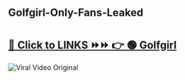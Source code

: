 
 ## Golfgirl-Only-Fans-Leaked

# <h2><a href="https://clipsfans.com/Golfgirl&ref=git">🔗 Click to LINKS ⏩⏩ 👉 🟢 Golfgirl </a></h2>

<a href="https://clipsfans.com/Golfgirl&ref=git" rel="nofollow" data-target="animated-image.originalLink"><img src="https://i.ibb.co.com/xMMVF88/686577567.gif" alt="Viral Video Original" style="max-width: 100%; display: inline-block;" data-target="animated-image.originalImage"></a>
